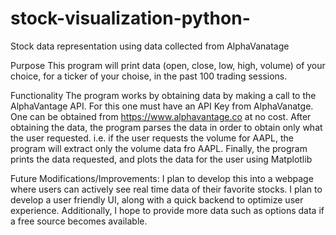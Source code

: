 # stock-visualization-python-
Stock data representation using data collected from AlphaVanatage

Purpose 
This program will print data (open, close, low, high, volume) of your choice, for a ticker of your choise, in the past 100 trading sessions.

Functionality 
The program works by obtaining data by making a call to the AlphaVantage API. 
For this one must have an API Key from AlphaVanatge. One can be obtained from https://www.alphavantage.co at no cost.
After obtaining the data, the program parses the data in order to obtain only what the user requested.
i.e. if the user requests the volume for AAPL, the program will extract only the volume data fro AAPL.
Finally, the program prints the data requested, and plots the data for the user using Matplotlib


Future Modifications/Improvements:
I plan to develop this into a webpage where users can actively see real time data of their favorite stocks.
I plan to develop a user friendly UI, along with a quick backend to optimize user experience. 
Additionally, I hope to provide more data such as options data if a free source becomes available. 
